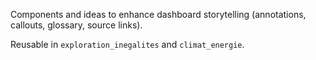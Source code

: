 Components and ideas to enhance dashboard storytelling (annotations, callouts, glossary, source links).

Reusable in `exploration_inegalites` and `climat_energie`.



